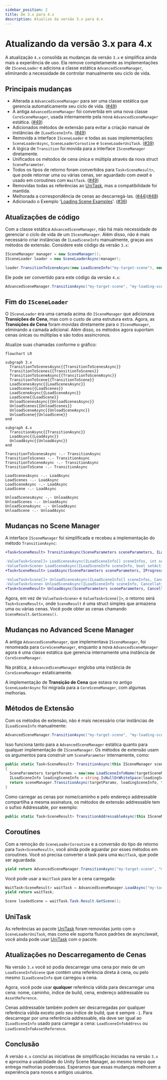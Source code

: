 ```yaml
---
sidebar_position: 2
title: De 3.x para 4.x
description: Atualize da versão 3.x para 4.x
---
```


# Atualizando da versão 3.x para 4.x

A atualização `4.x` consolida as mudanças da versão `3.x` e simplifica ainda mais a experiência de uso.
Ela remove completamente as implementações de `ISceneLoader` e adiciona a classe estática `AdvancedSceneManager`, eliminando a necessidade de controlar manualmente seu ciclo de vida.

## Principais mudanças

* Alterada a `AdvancedSceneManager` para ser uma classe estática que gerencia automaticamente seu ciclo de vida. ([#49](https://github.com/mygamedevtools/scene-loader/issues/49))
* A antiga `AdvancedSceneManager` foi convertida em uma nova classe `CoreSceneManager`, usada internamente pela nova `AdvancedSceneManager` estática. ([#49](https://github.com/mygamedevtools/scene-loader/issues/49))
* Adicionados métodos de extensão para evitar a criação manual de instâncias de `ILoadSceneInfo`. ([#49](https://github.com/mygamedevtools/scene-loader/issues/49))
* Removida a interface `ISceneLoader` e todas as suas implementações: `SceneLoaderAsync`, `SceneLoaderCoroutine` e `SceneLoaderUniTask`. ([#39](https://github.com/mygamedevtools/scene-loader/issues/39))
* A lógica de `Transition` foi movida para a interface `ISceneManager` diretamente.
* Unificados os métodos de cena única e múltipla através da nova struct `SceneParameter`.
* Todos os tipos de retorno foram convertidos para `Task<SceneResult>`, que pode retornar uma ou várias cenas, ser aguardado com _await_ e usado em coroutines com `WaitTask`. ([#49](https://github.com/mygamedevtools/scene-loader/issues/49))
* Removidas todas as referências ao [UniTask], mas a compatibilidade foi mantida.
* Melhorada a correspondência de cenas ao descarregá-las. ([#44](https://github.com/mygamedevtools/scene-loader/issues/44))([#48](https://github.com/mygamedevtools/scene-loader/issues/48))
* Adicionado o Exemplo '[Loading Scene Examples](../samples/loading-scene-examples.md)'. ([#36](https://github.com/mygamedevtools/scene-loader/issues/36))

## Atualizações de código

Com a classe estática `AdvancedSceneManager`, não há mais necessidade de gerenciar o ciclo de vida de um `ISceneManager`.
Além disso, não é mais necessário criar instâncias de `ILoadSceneInfo` manualmente, graças aos métodos de extensão.
Considere este código da versão `3.x`:

```cs
ISceneManager manager = new SceneManager();
ISceneLoader loader = new SceneLoaderAsync(manager);

loader.TransitionToSceneAsync(new LoadSceneInfo("my-target-scene"), new LoadSceneInfoName("my-loading-scene"));
```

Ele pode ser convertido para este código da versão `4.x`:

```cs
AdvancedSceneManager.TransitionAsync("my-target-scene", "my-loading-scene");
```

## Fim do `ISceneLoader`

O `ISceneLoader` era uma camada acima do `ISceneManager` que adicionava **Transições de Cena**, mas com o custo de uma estrutura extra.
Agora, as **Transições de Cena** foram movidas diretamente para o `ISceneManager`, eliminando a camada adicional.
Além disso, os métodos agora suportam cenas únicas ou múltiplas e são todos assíncronos.

Atualize suas chamadas conforme o gráfico:

```mermaid
flowchart LR

subgraph 3.x
  TransitionToScenesAsync{{TransitionToScenesAsync}}
  TransitionToScenes{{TransitionToScenes}}
  TransitionToSceneAsync{{TransitionToSceneAsync}}
  TransitionToScene{{TransitionToScene}}
  LoadScenesAsync{{LoadScenesAsync}}
  LoadScenes{{LoadScenes}}
  LoadSceneAsync{{LoadSceneAsync}}
  LoadScene{{LoadScene}}
  UnloadScenesAsync{{UnloadScenesAsync}}
  UnloadScenes{{UnloadScenes}}
  UnloadSceneAsync{{UnloadSceneAsync}}
  UnloadScene{{UnloadScene}}
end

subgraph 4.x
  TransitionAsync{{TransitionAsync}}
  LoadAsync{{LoadAsync}}
  UnloadAsync{{UnloadAsync}}
end

TransitionToScenesAsync -.- TransitionAsync
TransitionToScenes -.- TransitionAsync
TransitionToSceneAsync -.- TransitionAsync
TransitionToScene -.- TransitionAsync

LoadScenesAsync -.- LoadAsync
LoadScenes -.- LoadAsync
LoadSceneAsync -.- LoadAsync
LoadScene -.- LoadAsync

UnloadScenesAsync -.- UnloadAsync
UnloadScenes -.- UnloadAsync
UnloadSceneAsync -.- UnloadAsync
UnloadScene -.- UnloadAsync
```

## Mudanças no Scene Manager

A interface `ISceneManager` foi simplificada e recebeu a implementação do método `TransitionAsync`:

```diff
+Task<SceneResult> TransitionAsync(SceneParameters sceneParameters, ILoadSceneInfo intermediateSceneReference = default, CancellationToken token = default);

-ValueTask<Scene[]> LoadScenesAsync(ILoadSceneInfo[] sceneInfos, int setIndexActive = -1, IProgress<float> progress = null, CancellationToken token = default);
-ValueTask<Scene> LoadSceneAsync(ILoadSceneInfo sceneInfo, bool setActive = false, IProgress<float> progress = null, CancellationToken token = default);
+Task<SceneResult> LoadAsync(SceneParameters sceneParameters, IProgress<float> progress = null, CancellationToken token = default);

-ValueTask<Scene[]> UnloadScenesAsync(ILoadSceneInfo[] sceneInfos, CancellationToken token = default);
-ValueTask<Scene> UnloadSceneAsync(ILoadSceneInfo sceneInfo, CancellationToken token = default);
+Task<SceneResult> UnloadAsync(SceneParameters sceneParameters, CancellationToken token = default);
```

Agora, em vez de `ValueTask<Scene>` e `ValueTask<Scene[]>`, o retorno será `Task<SceneResult>`, onde `SceneResult` é uma struct simples que armazena uma ou várias cenas.
Você pode obter as cenas chamando `SceneResult.GetScenes()`.

## Mudanças no Advanced Scene Manager

A antiga `AdvancedSceneManager`, que implementava `ISceneManager`, foi renomeada para `CoreSceneManager`, enquanto a nova `AdvancedSceneManager` agora é uma classe estática que gerencia internamente uma instância de `CoreSceneManager`.

Na prática, a `AdvancedSceneManager` engloba uma instância de `CoreSceneManager` estaticamente.

A implementação de **Transição de Cena** que estava no antigo `SceneLoaderAsync` foi migrada para a `CoreSceneManager`, com algumas melhorias.

## Métodos de Extensão

Com os métodos de extensão, não é mais necessário criar instâncias de `ILoadSceneInfo` manualmente:

```cs
AdvancedSceneManager.TransitionAsync("my-target-scene", "my-loading-scene");
```

Isso funciona tanto para a `AdvancedSceneManager` estática quanto para qualquer implementação de `ISceneManager`.
Os métodos de extensão usam os argumentos para construir um `SceneParameter` internamente, como:

```cs
public static Task<SceneResult> TransitionAsync(this ISceneManager sceneManager, string targetSceneName, string loadingSceneName = null, CancellationToken token = default)
{
  SceneParameters targetParams = new(new LoadSceneInfoName(targetSceneName), true);
  ILoadSceneInfo loadingSceneInfo = string.IsNullOrWhiteSpace(loadingSceneName) ? null : new LoadSceneInfoName(loadingSceneName);
  return sceneManager.TransitionAsync(targetParams, loadingSceneInfo, token);
}
```

Como carregar as cenas por nome/caminho e pelo endereço addressable compartilha a mesma assinatura, os métodos de extensão addressable tem o sufixo Addressable, por exemplo:

```cs
public static Task<SceneResult> TransitionAddressableAsync(this ISceneManager sceneManager, string targetAddress, string loadingAddress = null, CancellationToken token = default);
```

## Coroutines

Com a remoção do `SceneLoaderCoroutine` e a conversão do tipo de retorno para `Task<SceneResult>`, você ainda pode aguardar por esses métodos em coroutines.
Você só precisa converter a task para uma `WaitTask`, que pode ser aguardada:

```cs
yield return AdvancedSceneManager.TransitionAsync("my-target-scene", "my-loading-scene").ToWaitTask();
```

Você pode usar a `WaitTask` para ler a cena carregada:

```cs
WaitTask<SceneResult> waitTask = AdvancedSceneManager.LoadAsync("my-target-scene");
yield return waitTask;

Scene loadedScene = waitTask.Task.Result.GetScene();
```

## UniTask

As referências ao pacote [UniTask] foram removidas junto com o `SceneLoaderUniTask`, mas como ele suporta fluxos padrões de async/await, você ainda pode usar [UniTask] com o pacote.

## Atualizações no Descarregamento de Cenas

Na versão `3.x` você só podia descarregar uma cena por meio de um `LoadSceneInfoScene` que contém uma referência direta à cena, ou pelo mesmo `ILoadSceneInfo` que carregou a cena.

Agora, você pode usar **qualquer** referência válida para descarregar uma cena: nome, caminho, índice de build, cena, endereço addressable ou `AssetReference`.

Cenas addressable também podem ser descarregadas por qualquer referência válida exceto pelo seu índice de build, que é sempre `-1`. Para descarregar por uma referência addressable, ela deve ser igual ao `ILoadSceneInfo` usado para carregar a cena: `LoadSceneInfoAddress` ou `LoadSceneInfoAssetReference`.

## Conclusão

A versão `4.x` conclui as iniciativas de simplificação iniciadas na versão `3.x` e aproxima a usabilidade do Unity Scene Manager, ao mesmo tempo que entrega melhorias poderosas.
Esperamos que essas mudanças melhorem a experiência para novos e antigos usuários.

[UniTask]: https://github.com/Cysharp/UniTask